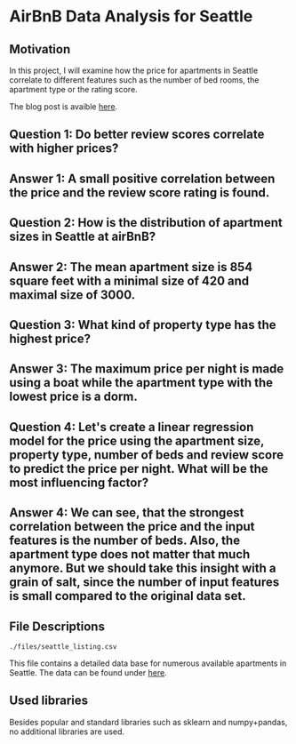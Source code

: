 # AirBnB Data Analysis for Seattle

## Motivation
In this project, I will examine how the price for apartments in Seattle correlate to different features such as the number of bed rooms, the apartment type or the rating score.

The blog post is avaible [here](https://nniillss.medium.com/how-can-you-achieve-the-best-price-per-night-renting-your-seattle-apartment-on-airbnb-fad63c199551).

## Question 1: Do better review scores correlate with higher prices?
## Answer 1: A small positive correlation between the price and the review score rating is found.

## Question 2: How is the distribution of apartment sizes in Seattle at airBnB?
## Answer 2: The mean apartment size is 854 square feet with a minimal size of 420 and maximal size of 3000.

## Question 3: What kind of property type has the highest price?
## Answer 3: The maximum price per night is made using a boat while the apartment type with the lowest price is a dorm.

## Question 4: Let's create a linear regression model for the price using the apartment size, property type, number of beds and review score to predict the price per night. What will be the most influencing factor?
## Answer 4: We can see, that the strongest correlation between the price and the input features is the number of beds. Also, the apartment type does not matter that much anymore. But we should take this insight with a grain of salt, since the number of input features is small compared to the original data set.


## File Descriptions

```
./files/seattle_listing.csv
```
This file contains a detailed data base for numerous available apartments in Seattle. The data can be found under [here](https://www.kaggle.com/airbnb/seattle/data).

## Used libraries
Besides popular and standard libraries such as sklearn and numpy+pandas, no additional libraries are used.